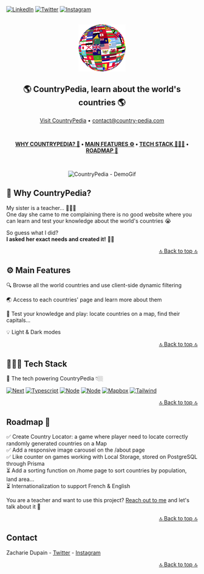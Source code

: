 [![LinkedIn][twitter-shield]][twitter-url]
[![Twitter][linkedin-shield]][linkedin-url]
[![Instagram][insta-shield]][insta-url]

<!-- PROJECT LOGO -->
<br />
<div id="readmetop" align="center">
  <a href="www.country-pedia.com">
    <img src="public/countrypedia-logo.png" alt="CountryPedia logo" width="124" height="124">
  </a>

<h2 align="center">🌎 CountryPedia, learn about the world's countries 🌎</h2>

  <p align="center">
    <a href="www.country-pedia.com">Visit CountryPedia</a> •
    <a href="mailto:contact@country-pedia.com">contact@country-pedia.com</a>
  </p>
</div>

<br />

<div align="center">

**[WHY COUNTRYPEDIA? 🤔](#-why-countrypedia) •
[MAIN FEATURES ⚙️](#%EF%B8%8F-main-features) •
[TECH STACK 👨🏼‍💻](#-tech-stack) •
[ROADMAP 🔮](#roadmap-)**

</div>

<br />

<div align="center">

![CountryPedia - DemoGif](https://github.com/zacBkh/countrypedia/assets/108217390/1d2ae1a8-5f0b-4014-8960-76407c1ed01a)

</div>

## 🤔 Why CountryPedia?

My sister is a teacher... 👩🏻‍🏫 <br />
One day she came to me complaining there is no good website where you can learn and test your knowledge about the world's countries 😭 <br />

So guess what I did? <br />
**I asked her exact needs and created it!** 💪🏼

<div align="right">

[🔝 Back to top 🔝](#readmetop)

</div>

## ⚙️ Main Features

🔍 Browse all the world countries and use client-side dynamic filtering

🌏 Access to each countries' page and learn more about them

🧠 Test your knowledge and play: locate countries on a map, find their capitals...

💡 Light & Dark modes

<div align="right">

[🔝 Back to top 🔝](#readmetop)

</div>

## 👨🏼‍💻 Tech Stack

🚀 The tech powering CountryPedia 👇🏼

[![Next][Next.js]][Next-url]
[![Typescript][typescript]][typescript-url]
[![Node][Node.js]][Node-url]
[![Node][prisma]][prisma-url]
[![Mapbox][Mapbox]][Mapbox-url]
[![Tailwind][Tailwind]][Tailwind-url]

<div align="right">

[🔝 Back to top 🔝](#readmetop)

</div>

## Roadmap 🔮

✅ Create Country Locator: a game where player need to locate correctly randomly generated countries on a Map <br />
✅ Add a responsive image carousel on the /about page <br />
✅ Like counter on games working with Local Storage, stored on PostgreSQL through Prisma <br />
⏳ Add a sorting function on /home page to sort countries by population, land area... <br />
⏳ Internationalization to support French & English <br />

You are a teacher and want to use this project? [Reach out to me](https://twitter.com/zacFullStack) and let's talk about it 💬

<div align="right">

[🔝 Back to top 🔝](#readmetop)

</div>

## Contact

Zacharie Dupain - [Twitter](https://twitter.com/zacFullStack) - [Instagram](https://www.instagram.com/what_a_shoot/)

<div align="right">

[🔝 Back to top 🔝](#readmetop)

</div>

<!-- MARKDOWN LINKS & IMAGES -->
<!-- https://www.markdownguide.org/basic-syntax/#reference-style-links -->

[product-screenshot]: https://encrypted-tbn0.gstatic.com/images?q=tbn:ANd9GcRkRbWaNSO6n0sGm2R5-vyiBBmZ-w0KmNccVx4D2fBf8UWcVAL6U2fYfNkvTrxx5WoDhhY&usqp=CAU

<!--  -->

[linkedin-shield]: https://img.shields.io/badge/-LinkedIn-black.svg?style=for-the-badge&logo=linkedin&colorB=2778C9
[linkedin-url]: https://www.linkedin.com/in/zachariedupain

<!--  -->

[prisma]: https://img.shields.io/badge/-Prisma-black.svg?style=for-the-badge&logo=prisma&colorB=2D3748
[prisma-url]: https://www.prisma.io/

<!--  -->

[insta-shield]: https://img.shields.io/badge/-Instagram-black.svg?style=for-the-badge&logo=Instagram&colorB=E4405F&logoColor=FFFFFF
[insta-url]: https://www.instagram.com/what_a_shoot

<!--  -->

[twitter-shield]: https://img.shields.io/badge/-twitter-white?style=for-the-badge&logo=twitter&colorB=1D9BF0&logoColor=white
[twitter-url]: https://twitter.com/zacFullStack

<!--  -->

[Next.js]: https://img.shields.io/badge/next.js-000000?style=for-the-badge&logo=nextdotjs&logoColor=white
[Next-url]: https://nextjs.org/

<!--  -->

[typescript]: https://img.shields.io/badge/-typescript-black.svg?style=for-the-badge&logo=typescript&colorB=2F74C0&logoColor=white
[typescript-url]: https://www.typescriptlang.org/

<!--  -->

[Node.js]: https://img.shields.io/badge/Node.JS-w?style=for-the-badge&logo=nodedotjs&logoColor=white&labelColor=72A960&color=72A960
[Node-url]: https://nodejs.org/

<!--  -->

[MongoDB]: https://img.shields.io/badge/MongoDB-w?style=for-the-badge&logo=mongodb&logoColor=white&labelColor=00A940&color=00A940
[Mongo-url]: https://www.mongodb.com/

<!--  -->

[Mapbox]: https://img.shields.io/badge/mapbox-w?style=for-the-badge&logo=mapbox&logoColor=white&labelColor=black&color=black
[Mapbox-url]: https://www.mapbox.com/

<!--  -->

[Mailchimp]: https://img.shields.io/badge/mailchimp-w?style=for-the-badge&logo=mailchimp&logoColor=black&labelColor=F7D91A&color=F7D91A
[Mailchimp-url]: https://mailchimp.com/

<!--  -->

[Tailwind]: https://img.shields.io/badge/tailwind-w?style=for-the-badge&logo=tailwindcss&logoColor=38BDF8&labelColor=white&color=white
[Tailwind-url]: https://tailwindcss.com/

<!--  -->

[React.js]: https://img.shields.io/badge/React-20232A?style=for-the-badge&logo=react&logoColor=61DAFB
[React-url]: https://reactjs.org/
